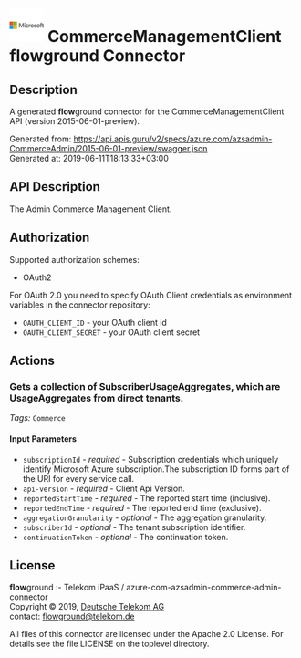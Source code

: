# ![LOGO](logo.png) CommerceManagementClient **flow**ground Connector

## Description

A generated **flow**ground connector for the CommerceManagementClient API (version 2015-06-01-preview).

Generated from: https://api.apis.guru/v2/specs/azure.com/azsadmin-CommerceAdmin/2015-06-01-preview/swagger.json<br/>
Generated at: 2019-06-11T18:13:33+03:00

## API Description

The Admin Commerce Management Client.

## Authorization

Supported authorization schemes:
- OAuth2

For OAuth 2.0 you need to specify OAuth Client credentials as environment variables in the connector repository:
* `OAUTH_CLIENT_ID` - your OAuth client id
* `OAUTH_CLIENT_SECRET` - your OAuth client secret

## Actions

### Gets a collection of SubscriberUsageAggregates, which are UsageAggregates from direct tenants.

*Tags:* `Commerce`

#### Input Parameters
* `subscriptionId` - _required_ - Subscription credentials which uniquely identify Microsoft Azure subscription.The subscription ID forms part of the URI for every service call.
* `api-version` - _required_ - Client Api Version.
* `reportedStartTime` - _required_ - The reported start time (inclusive).
* `reportedEndTime` - _required_ - The reported end time (exclusive).
* `aggregationGranularity` - _optional_ - The aggregation granularity.
* `subscriberId` - _optional_ - The tenant subscription identifier.
* `continuationToken` - _optional_ - The continuation token.

## License

**flow**ground :- Telekom iPaaS / azure-com-azsadmin-commerce-admin-connector<br/>
Copyright © 2019, [Deutsche Telekom AG](https://www.telekom.de)<br/>
contact: flowground@telekom.de

All files of this connector are licensed under the Apache 2.0 License. For details
see the file LICENSE on the toplevel directory.
